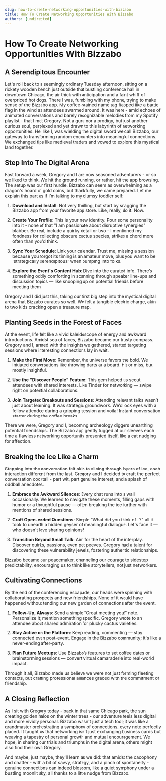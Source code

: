 ```yaml
---
slug: how-to-create-networking-opportunities-with-bizzabo
title: How To Create Networking Opportunities With Bizzabo
authors: [undirected]
---
```



# How To Create Networking Opportunities With Bizzabo

## A Serendipitous Encounter

Let's roll back to a seemingly ordinary Tuesday afternoon, sitting on a rickety wooden bench just outside that bustling conference hall in downtown Chicago, the air thick with anticipation and a faint whiff of overpriced hot dogs. There I was, fumbling with my phone, trying to make sense of the Bizzabo app. My coffee-stained name tag flapped like a battle flag in the wind as attendees swarmed around. It was here - amid echoes of animated conversations and barely recognizable melodies from my Spotify playlist - that I met Gregory. Not a guru nor a prodigy, but just another curious soul, perplexed and yet drawn to this labyrinth of networking opportunities. He, like I, was wielding the digital sword we call Bizzabo, our gateway to transforming random encounters into meaningful connections. We exchanged tips like medieval traders and vowed to explore this mystical land together.

## Step Into The Digital Arena

Fast forward a week, Gregory and I are now seasoned adventurers - or so we liked to think. We hit the ground running, or rather, hit the app browsing. The setup was our first hurdle. Bizzabo can seem as overwhelming as a dragon's hoard of gold coins, but thankfully, we came prepared. Let me explain this part as if I’m talking to my clumsy toddler self: 

1. **Download and Install**: Not very thrilling, but start by snagging the Bizzabo app from your favorite app store. Like, really, do it. Now.

2. **Create Your Profile**: This is your new identity. Pour some personality into it - none of that "I am passionate about disruptive synergies" blabber. Be real, include a quirky detail or two - I mentioned my fondness for collecting obscure cactus species, strikes a chord more often than you'd think.

3. **Sync Your Schedule**: Link your calendar. Trust me, missing a session because you forgot its timing is an amateur move, plus you want to be 'strategically serendipitous' when bumping into folks.

4. **Explore the Event's Content Hub**: Dive into the curated info. There’s something oddly comforting in scanning through speaker line-ups and discussion topics — like snooping up on potential friends before meeting them.

Gregory and I did just this, taking our first big step into the mystical digital arena that Bizzabo curates so well. We felt a tangible electric charge, akin to two kids cracking open a treasure map. 

## Planting Seeds in the Forest of Faces

At the event, life felt like a vivid kaleidoscope of energy and awkward introductions. Amidst sea of faces, Bizzabo became our trusty compass. Gregory and I, armed with the insights we gathered, started targeting sessions where interesting connections lay in wait.

1. **Make the First Move**: Remember, the universe favors the bold. We initiated conversations like throwing darts at a board. Hit or miss, but mostly insightful.

2. **Use the "Discover People" Feature**: This gem helped us scout attendees with shared interests. Like Tinder for networking — swipe right on potential collaborations.

3. **Join Targeted Breakouts and Sessions**: Attending relevant talks wasn’t just about learning. It was strategic groundwork. We’d lock eyes with a fellow attendee during a gripping session and voila! Instant conversation starter during the coffee breaks.

There we were, Gregory and I, becoming archeology diggers unearthing potential friendships. The Bizzabo app gently tugged at our sleeves each time a flawless networking opportunity presented itself, like a cat nudging for affection.

## Breaking the Ice Like a Charm

Stepping into the conversation felt akin to slicing through layers of ice, each interaction different from the last. Gregory and I decided to craft the perfect conversation cocktail - part wit, part genuine interest, and a splash of oddball anecdotes. 

1. **Embrace the Awkward Silences**: Every chat runs into a wall occasionally. We learned to navigate these moments, filling gaps with humor or a thoughtful pause — often breaking the ice further with mentions of shared sessions.

2. **Craft Open-ended Questions**: Simple “What did you think of...?" all it took to unearth a hidden geyser of meaningful dialogue. Let's face it — who doesn't love sharing opinions?

3. **Transition Beyond Small Talk**: Aim for the heart of the interplay. Discover quirks, passions, even pet peeves. Gregory had a talent for discovering these vulnerability jewels, fostering authentic relationships.

Bizzabo became our peacemaker, channeling our courage to sidestep predictability, encouraging us to think like storytellers, not just networkers.

## Cultivating Connections

By the end of the conferencing escapade, our heads were spinning with collaborating prospects and new friendships. None of it would have happened without tending our new garden of connections after the event.

1. **Follow-Up, Always**: Send a simple “Great meeting you!” note. Personalize it; mention something specific. Gregory wrote to an attendee about shared admiration for plucky cactus varieties.

2. **Stay Active on the Platform**: Keep reading, commenting — stay connected even post-event. Engage in the Bizzabo community; it's like a never-ending after-party.

3. **Plan Future Meetups**: Use Bizzabo’s features to set coffee dates or brainstorming sessions — convert virtual camaraderie into real-world impact.

Through it all, Bizzabo made us believe we were not just forming fleeting contacts, but crafting professional alliances graced with the commitment of friendship.

## A Closing Reflection

As I sit with Gregory today - back in that same Chicago park, the sun creating golden halos on the winter trees - our adventure feels less digital and more vividly personal. Bizzabo wasn't just a tech tool; it was like a grandmaster orchestrating a symphony of connections, every note perfectly placed. It taught us that networking isn't just exchanging business cards but weaving a tapestry of personal growth and mutual encouragement. We hope, in sharing our trials and triumphs in the digital arena, others might also find their own Gregory.

And maybe, just maybe, they'll learn as we did: that amidst the cacophony and chatter - with a bit of savvy, strategy, and a pinch of spontaneity - genuine connections can indeed blossom, like a quiet symphony under a bustling moonlit sky, all thanks to a little nudge from Bizzabo.